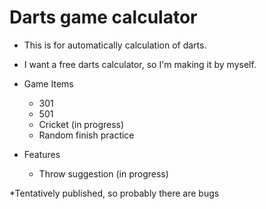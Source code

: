 # Darts game calculator

- This is for automatically calculation of darts.
- I want a free darts calculator, so I'm making it by myself.

- Game Items
  - 301
  - 501
  - Cricket (in progress)
  - Random finish practice

- Features
  - Throw suggestion (in progress)


*Tentatively published, so probably there are bugs